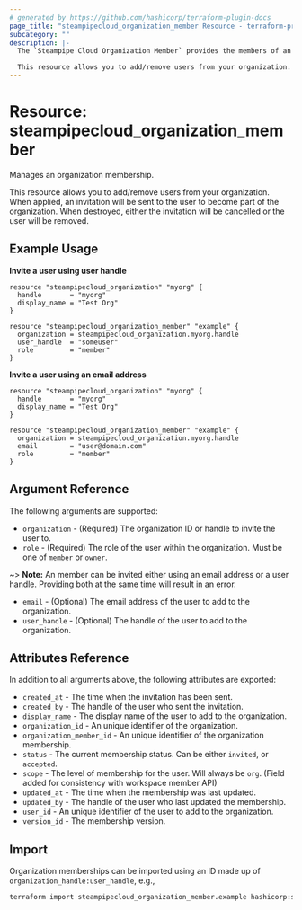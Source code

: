 ```yaml
---
# generated by https://github.com/hashicorp/terraform-plugin-docs
page_title: "steampipecloud_organization_member Resource - terraform-provider-steampipecloud"
subcategory: ""
description: |-
  The `Steampipe Cloud Organization Member` provides the members of an organization who can collaborate and share workspaces and connections.

  This resource allows you to add/remove users from your organization. When applied, an invitation will be sent to the user to become part of the organization. When destroyed, either the invitation will be cancelled or the user will be removed.
---
```


# Resource: steampipecloud_organization_member

Manages an organization membership.

This resource allows you to add/remove users from your organization. When
applied, an invitation will be sent to the user to become part of the
organization. When destroyed, either the invitation will be cancelled or the
user will be removed.

## Example Usage

**Invite a user using user handle**

```hcl
resource "steampipecloud_organization" "myorg" {
  handle       = "myorg"
  display_name = "Test Org"
}

resource "steampipecloud_organization_member" "example" {
  organization = steampipecloud_organization.myorg.handle
  user_handle  = "someuser"
  role         = "member"
}
```

**Invite a user using an email address**

```hcl
resource "steampipecloud_organization" "myorg" {
  handle       = "myorg"
  display_name = "Test Org"
}

resource "steampipecloud_organization_member" "example" {
  organization = steampipecloud_organization.myorg.handle
  email        = "user@domain.com"
  role         = "member"
}
```

## Argument Reference

The following arguments are supported:

- `organization` - (Required) The organization ID or handle to invite the user to.
- `role` - (Required) The role of the user within the organization. Must be one of `member` or `owner`.

~> **Note:** An member can be invited either using an email address or a user handle. Providing both at the same time will result in an error.

- `email` - (Optional) The email address of the user to add to the organization.
- `user_handle` - (Optional) The handle of the user to add to the organization.

## Attributes Reference

In addition to all arguments above, the following attributes are exported:

- `created_at` - The time when the invitation has been sent.
- `created_by` - The handle of the user who sent the invitation.
- `display_name` - The display name of the user to add to the organization.
- `organization_id` - An unique identifier of the organization.
- `organization_member_id` - An unique identifier of the organization membership.
- `status` - The current membership status. Can be either `invited`, or `accepted`.
- `scope` - The level of membership for the user. Will always be `org`. (Field added for consistency with workspace member API)
- `updated_at` - The time when the membership was last updated.
- `updated_by` - The handle of the user who last updated the membership.
- `user_id` - An unique identifier of the user to add to the organization.
- `version_id` - The membership version.

## Import

Organization memberships can be imported using an ID made up of `organization_handle:user_handle`, e.g.,

```sh
terraform import steampipecloud_organization_member.example hashicorp:someuser
```
